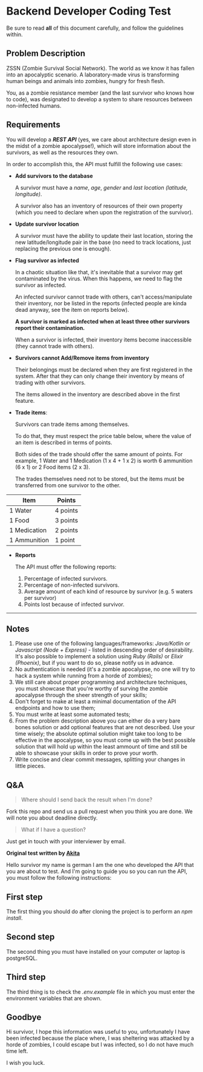 # Backend Developer Coding Test

Be sure to read **all** of this document carefully, and follow the guidelines within.

## Problem Description

ZSSN (Zombie Survival Social Network). The world as we know it has fallen into an apocalyptic scenario. A laboratory-made virus is transforming human beings and animals into zombies, hungry for fresh flesh.

You, as a zombie resistance member (and the last survivor who knows how to code), was designated to develop a system to share resources between non-infected humans.

## Requirements

You will develop a **_REST API_** (yes, we care about architecture design even in the midst of a zombie apocalypse!), which will store information about the survivors, as well as the resources they own.

In order to accomplish this, the API must fulfill the following use cases:

- **Add survivors to the database**

  A survivor must have a _name_, _age_, _gender_ and _last location (latitude, longitude)_.

  A survivor also has an inventory of resources of their own property (which you need to declare when upon the registration of the survivor).

- **Update survivor location**

  A survivor must have the ability to update their last location, storing the new latitude/longitude pair in the base (no need to track locations, just replacing the previous one is enough).

- **Flag survivor as infected**

  In a chaotic situation like that, it's inevitable that a survivor may get contaminated by the virus. When this happens, we need to flag the survivor as infected.

  An infected survivor cannot trade with others, can't access/manipulate their inventory, nor be listed in the reports (infected people are kinda dead anyway, see the item on reports below).

  **A survivor is marked as infected when at least three other survivors report their contamination.**

  When a survivor is infected, their inventory items become inaccessible (they cannot trade with others).

- **Survivors cannot Add/Remove items from inventory**

  Their belongings must be declared when they are first registered in the system. After that they can only change their inventory by means of trading with other survivors.

  The items allowed in the inventory are described above in the first feature.

- **Trade items**:

  Survivors can trade items among themselves.

  To do that, they must respect the price table below, where the value of an item is described in terms of points.

  Both sides of the trade should offer the same amount of points. For example, 1 Water and 1 Medication (1 x 4 + 1 x 2) is worth 6 ammunition (6 x 1) or 2 Food items (2 x 3).

  The trades themselves need not to be stored, but the items must be transferred from one survivor to the other.

| Item         | Points   |
| ------------ | -------- |
| 1 Water      | 4 points |
| 1 Food       | 3 points |
| 1 Medication | 2 points |
| 1 Ammunition | 1 point  |

- **Reports**

  The API must offer the following reports:

  1. Percentage of infected survivors.
  1. Percentage of non-infected survivors.
  1. Average amount of each kind of resource by survivor (e.g. 5 waters per survivor)
  1. Points lost because of infected survivor.

---

## Notes

1. Please use one of the following languages/frameworks: _Java/Kotlin_ or _Javascript (Node + Express)_ - listed in descending order of desirability. It's also possible to implement a solution using _Ruby (Rails)_ or _Elixir (Phoenix)_, but if you want to do so, please notify us in advance.
2. No authentication is needed (it's a zombie apocalypse, no one will try to hack a system while running from a horde of zombies);
3. We still care about proper programming and architecture techniques, you must showcase that you're worthy of surving the zombie apocalypse through the sheer strength of your skills;
4. Don't forget to make at least a minimal documentation of the API endpoints and how to use them;
5. You must write at least some automated tests;
6. From the problem description above you can either do a very bare bones solution or add optional features that are not described. Use your time wisely; the absolute optimal solution might take too long to be effective in the apocalypse, so you must come up with the best possible solution that will hold up within the least ammount of time and still be able to showcase your skills in order to prove your worth.
7. Write concise and clear commit messages, splitting your changes in little pieces.

## Q&A

> Where should I send back the result when I'm done?

Fork this repo and send us a pull request when you think you are done. We will note you about deadline directly.

> What if I have a question?

Just get in touch with your interviewer by email.

**Original test written by [Akita](https://t.co/W47ODZTOAc)**

Hello survivor my name is german I am the one who developed the API that you are about to test.
And I'm going to guide you so you can run the API, you must follow the following instructions:

## First step

The first thing you should do after cloning the project is to perform an _npm install_.

## Second step

The second thing you must have installed on your computer or laptop is postgreSQL.

## Third step

The third thing is to check the _.env.example_ file in which you must enter the environment variables that are shown.

## Goodbye

Hi survivor, I hope this information was useful to you, unfortunately I have been infected because the place where, I was sheltering was attacked by a horde of zombies, I could escape but I was infected, so I do not have much time left.

I wish you luck.
